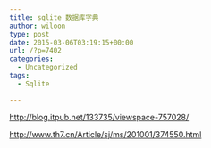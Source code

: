 ```yaml
---
title: sqlite 数据库字典
author: wiloon
type: post
date: 2015-03-06T03:19:15+00:00
url: /?p=7402
categories:
  - Uncategorized
tags:
  - Sqlite

---
```

http://blog.itpub.net/133735/viewspace-757028/

http://www.th7.cn/Article/sj/ms/201001/374550.html